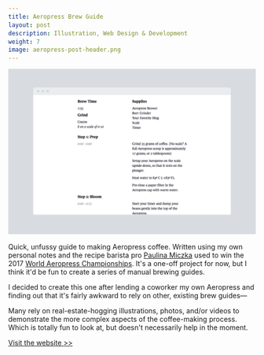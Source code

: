 ```yaml
---
title: Aeropress Brew Guide
layout: post
description: Illustration, Web Design & Development
weight: 7
image: aeropress-post-header.png
---
```


![Screenshot of website](/assets/img/aeropress-post-1.png)
  
Quick, unfussy guide to making Aeropress coffee. Written using my own personal notes and the recipe barista pro [Paulina Miczka](http://www.instagram.com/panda_brews) used to win the 2017 [World Aeropress Championships](https://www.worldaeropresschampionship.com). It's a one-off project for now, but I think it'd be fun to create a series of manual brewing guides.

I decided to create this one after lending a coworker my own Aeropress and finding out that it's fairly awkward to rely on other, existing brew guides—

Many rely on real-estate-hogging illustrations, photos, and/or videos to demonstrate the more complex aspects of the coffee-making process. Which is totally fun to look at, but doesn't necessarily help in the moment. 

[Visit the website >>](http://tinykitelab.com/coffee-lab)

